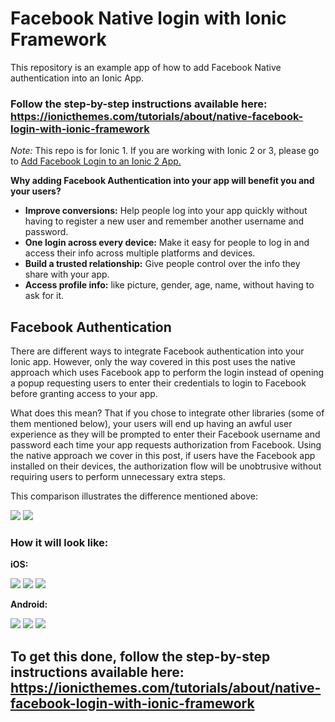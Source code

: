 # Facebook Native login with Ionic Framework

This repository is an example app of how to add Facebook Native authentication into an Ionic App.

### Follow the step-by-step instructions available here: https://ionicthemes.com/tutorials/about/native-facebook-login-with-ionic-framework

*Note:* This repo is for Ionic 1. If you are working with Ionic 2 or 3, please go to [Add Facebook Login to an Ionic 2 App.](http://ionicthemes.com/tutorials/about/ionic2-facebook-login)

**Why adding Facebook Authentication into your app will benefit you and your users?**

  - **Improve conversions:** Help people log into your app quickly without having to register a new user and remember another username and password.
  - **One login across every device:** Make it easy for people to log in and access their info across multiple platforms and devices.
  - **Build a trusted relationship:** Give people control over the info they share with your app.
  - **Access profile info:** like picture, gender, age, name, without having to ask for it.

## Facebook Authentication

There are different ways to integrate Facebook authentication into your Ionic app. However, only the way covered in this post uses the native approach which uses Facebook app to perform the login instead of opening a popup requesting users to enter their credentials to login to Facebook before granting access to your app.

What does this mean? That if you chose to integrate other libraries (some of them mentioned below), your users will end up having an awful user experience as they will be prompted to enter their Facebook username and password each time your app requests authorization from Facebook.
Using the native approach we cover in this post, if users have the Facebook app installed on their devices, the authorization flow will be unobtrusive without requiring users to perform unnecessary extra steps.

This comparison illustrates the difference mentioned above:

![](https://s3-us-west-2.amazonaws.com/ionicthemes/tutorials/screenshots/facebook-login/facebook-js-login.png)
![](https://s3-us-west-2.amazonaws.com/ionicthemes/tutorials/screenshots/facebook-login/facebook-login.png)


### How it will look like:

**iOS:**

![](https://s3-us-west-2.amazonaws.com/ionicthemes/tutorials/screenshots/facebook-login/ios-welcome.jpg)
![](https://s3-us-west-2.amazonaws.com/ionicthemes/tutorials/screenshots/facebook-login/ios-facebook1.jpg)
![](https://s3-us-west-2.amazonaws.com/ionicthemes/tutorials/screenshots/facebook-login/ios-facebook2.jpg)

**Android:**

![](https://s3-us-west-2.amazonaws.com/ionicthemes/tutorials/screenshots/facebook-login/android-welcome.png)
![](https://s3-us-west-2.amazonaws.com/ionicthemes/tutorials/screenshots/facebook-login/android-facebook1.png)
![](https://s3-us-west-2.amazonaws.com/ionicthemes/tutorials/screenshots/facebook-login/android-facebook2.png)


## To get this done, follow the step-by-step instructions available here: https://ionicthemes.com/tutorials/about/native-facebook-login-with-ionic-framework
